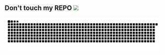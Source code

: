 ##  Don't touch my REPO <img width="30px" src="https://raw.githubusercontent.com/iampavangandhi/iampavangandhi/master/gifs/Hi.gif">

<p align = "center">
	<img src = "https://github.com/7oSkaaa/7oSkaaa/blob/output/github-contribution-grid-snake.svg?" alt = "Snake Game"/>
</p>
